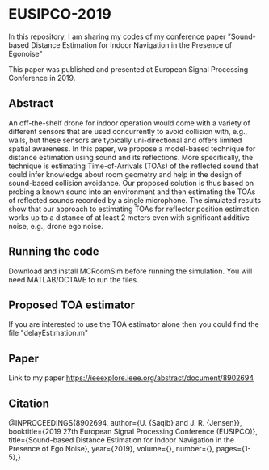 # EUSIPCO-2019
In this repository, I am sharing my codes of my conference paper "Sound-based Distance Estimation for Indoor Navigation in the Presence of Egonoise"

This paper was published and presented at European Signal Processing Conference in 2019.

## Abstract
An off-the-shelf drone for indoor operation would come with a variety of different sensors that are used concurrently to avoid collision with, e.g., walls, but these sensors are typically uni-directional and offers limited spatial awareness. In this paper, we propose a model-based technique for distance estimation using sound and its reflections. More specifically, the technique is estimating Time-of-Arrivals (TOAs) of the reflected sound that could infer knowledge about room geometry and help in the design of sound-based collision avoidance. Our proposed solution is thus based on probing a known sound into an environment and then estimating the TOAs of reflected sounds recorded by a single microphone. The simulated results show that our approach to estimating TOAs for reflector position estimation works up to a distance of at least 2 meters even with significant additive noise, e.g., drone ego noise.

## Running the code

Download and install MCRoomSim before running the simulation.
You will need MATLAB/OCTAVE to run the files.

## Proposed TOA estimator
If you are interested to use the TOA estimator alone then you could find the file "delayEstimation.m"

## Paper
Link to my paper https://ieeexplore.ieee.org/abstract/document/8902694

## Citation
@INPROCEEDINGS{8902694,  author={U. {Saqib} and J. R. {Jensen}},  booktitle={2019 27th European Signal Processing Conference (EUSIPCO)},   title={Sound-based Distance Estimation for Indoor Navigation in the Presence of Ego Noise},   year={2019},  volume={},  number={},  pages={1-5},}
